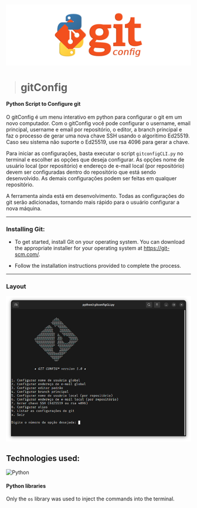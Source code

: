 
<img src="/assets/img/title-gitconfig.png" alt="titleNameGitconfig">

> # gitConfig

#### Python Script to Configure git 

O gitConfig é um menu interativo em python para configurar o git em um novo computador. Com o gitConfig você pode configurar o username, email principal, username e email por repositório, o editor, a branch principal e faz o processo de gerar uma nova chave SSH usando o algoritimo Ed25519. Caso seu sistema não suporte o Ed25519, use rsa 4096 para gerar a chave.

Para iniciar as configurações, basta executar o script `gitconfigCLI.py` no terminal e escolher as opções que deseja configurar. As opções nome de usuário local (por repositório) e endereço de e-mail local (por repositório) devem ser configuradas dentro do repositório que está sendo desenvolvido. As demais configurações podem ser feitas em qualquer repositório.

A ferramenta ainda está em desenvolvimento. Todas as configurações do git serão adicionadas, tornando mais rápido para o usuário configurar a nova máquina.
_______

### Installing Git:

- To get started, install Git on your operating system. You can download the appropriate installer for your operating system at https://git-scm.com/.

- Follow the installation instructions provided to complete the process.
_______

### Layout

<img src="/assets/img/layout-gitConfig.png" alt="layout">

## Technologies used:

![Python](https://img.shields.io/badge/Python-14354C?style=for-the-badge&logo=python&logoColor=white)&nbsp; 

#### Python libraries

Only the `os` library was used to inject the commands into the terminal.
